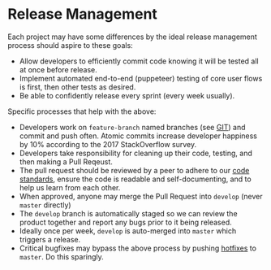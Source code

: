 

# Release Management

Each project may have some differences by the ideal release management process should aspire to these goals:

  * Allow developers to efficiently commit code knowing it will be tested all at once before release.
  * Implement automated end-to-end (puppeteer) testing of core user flows is first, then other tests as desired.
  * Be able to confidently release every sprint (every week usually).

Specific processes that help with the above:

  * Developers work on `feature-branch` named branches (see [GIT](./engineering/GIT.md)) and commit and push often. Atomic commits increase developer happiness by 10% according to the 2017 StackOverflow survey.
  * Developers take responsibility for cleaning up their code, testing, and then making a Pull Reqeust.
  * The pull request should be reviewed by a peer to adhere to our [code standards](./engineering/CODE_PROJECT_STANDARDS.md), ensure the code is readable and self-documenting, and to help us learn from each other.
  * When approved, anyone may merge the Pull Request into `develop` (never `master` directly)
  * The `develop` branch is automatically staged so we can review the product together and report any bugs prior to it being released.
  * Ideally once per week, `develop` is auto-merged into `master` which triggers a release.
  * Critical bugfixes may bypass the above process by pushing [hotfixes](./engineering/GIT.md) to `master`. Do this sparingly. 
  
